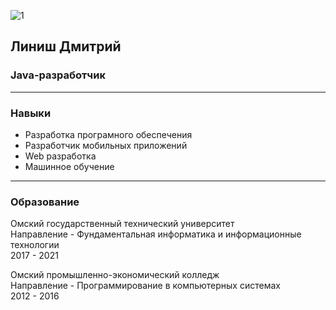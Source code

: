 ![1](https://i2.stat01.com/1/826/8256250/afacdb/maska-gaja-foksa-2.jpg "Линиш Дмитрий")

## Линиш Дмитрий
### Java-разработчик
___
### Навыки
- Разработка програмного обеспечения
- Разработчик мобильных приложений
- Web разработка
- Машинное обучение  
  
___
### Образование
Омский государственный технический университет  
Направление - Фундаментальная информатика и информационные технологии  
2017 - 2021  

Омский промышленно-экономический колледж  
Направление - Программирование в компьютерных системах  
2012 - 2016  
